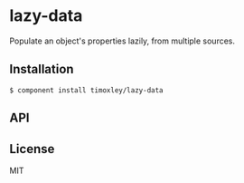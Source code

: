 
# lazy-data

  Populate an object's properties lazily, from multiple sources.

## Installation

    $ component install timoxley/lazy-data

## API

   

## License

  MIT
